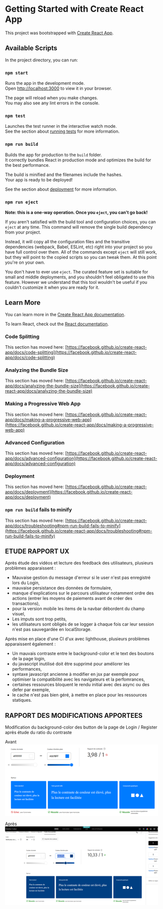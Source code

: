 # Getting Started with Create React App

This project was bootstrapped with [Create React App](https://github.com/facebook/create-react-app).

## Available Scripts

In the project directory, you can run:

### `npm start`

Runs the app in the development mode.\
Open [http://localhost:3000](http://localhost:3000) to view it in your browser.

The page will reload when you make changes.\
You may also see any lint errors in the console.

### `npm test`

Launches the test runner in the interactive watch mode.\
See the section about [running tests](https://facebook.github.io/create-react-app/docs/running-tests) for more information.

### `npm run build`

Builds the app for production to the `build` folder.\
It correctly bundles React in production mode and optimizes the build for the best performance.

The build is minified and the filenames include the hashes.\
Your app is ready to be deployed!

See the section about [deployment](https://facebook.github.io/create-react-app/docs/deployment) for more information.

### `npm run eject`

**Note: this is a one-way operation. Once you `eject`, you can't go back!**

If you aren't satisfied with the build tool and configuration choices, you can `eject` at any time. This command will remove the single build dependency from your project.

Instead, it will copy all the configuration files and the transitive dependencies (webpack, Babel, ESLint, etc) right into your project so you have full control over them. All of the commands except `eject` will still work, but they will point to the copied scripts so you can tweak them. At this point you're on your own.

You don't have to ever use `eject`. The curated feature set is suitable for small and middle deployments, and you shouldn't feel obligated to use this feature. However we understand that this tool wouldn't be useful if you couldn't customize it when you are ready for it.

## Learn More

You can learn more in the [Create React App documentation](https://facebook.github.io/create-react-app/docs/getting-started).

To learn React, check out the [React documentation](https://reactjs.org/).

### Code Splitting

This section has moved here: [https://facebook.github.io/create-react-app/docs/code-splitting](https://facebook.github.io/create-react-app/docs/code-splitting)

### Analyzing the Bundle Size

This section has moved here: [https://facebook.github.io/create-react-app/docs/analyzing-the-bundle-size](https://facebook.github.io/create-react-app/docs/analyzing-the-bundle-size)

### Making a Progressive Web App

This section has moved here: [https://facebook.github.io/create-react-app/docs/making-a-progressive-web-app](https://facebook.github.io/create-react-app/docs/making-a-progressive-web-app)

### Advanced Configuration

This section has moved here: [https://facebook.github.io/create-react-app/docs/advanced-configuration](https://facebook.github.io/create-react-app/docs/advanced-configuration)

### Deployment

This section has moved here: [https://facebook.github.io/create-react-app/docs/deployment](https://facebook.github.io/create-react-app/docs/deployment)

### `npm run build` fails to minify

This section has moved here: [https://facebook.github.io/create-react-app/docs/troubleshooting#npm-run-build-fails-to-minify](https://facebook.github.io/create-react-app/docs/troubleshooting#npm-run-build-fails-to-minify)

## ETUDE RAPPORT UX ##

Après étude des vidéos et lecture des feedback des utilisateurs, plusieurs problèmes apparaissent :

- Mauvaise gestion du message d'erreur si le user n'est pas enregistré lors du Login,
- mauvaise persistance des données de formulaire,
- manque d'explications sur le  parcours utilisateur notamment ordre des actions (entrer les moyens de paiements avant de créer des transactions),
- pour la version mobile les items de la navbar débordent du champ visuel,
- Les imputs sont trop petits,
- les utilisateurs sont obligés de se logger à chaque fois car leur session n'est pas sauvegardée en localStorage. 

Après mise en place d'une CI d'ux avec lighthouse, plusieurs problèmes apparaissent également :
- Un mauvais contraste entre le background-color et le text des boutons de la page login,
- du javascript inutilisé doit être supprimé pour améliorer les performances,
- syntaxe javascript ancienne à modifier en jsx par exemple pour optimiser la compatibilité avec les navigateurs et la perfomrances,
- certaines ressources bloquent le rendu initial avec des async ou des defer par exemple,
- le cache n'est pas bien géré, à mettre en place pour les ressources statiques. 


## RAPPORT DES MODIFICATIONS APPORTEES ##

Modification du background-color des button de la page de Login / Register après étude du ratio du contraste 

Avant 
![img_1.png](img_1.png)

Après
![img.png](img.png)

